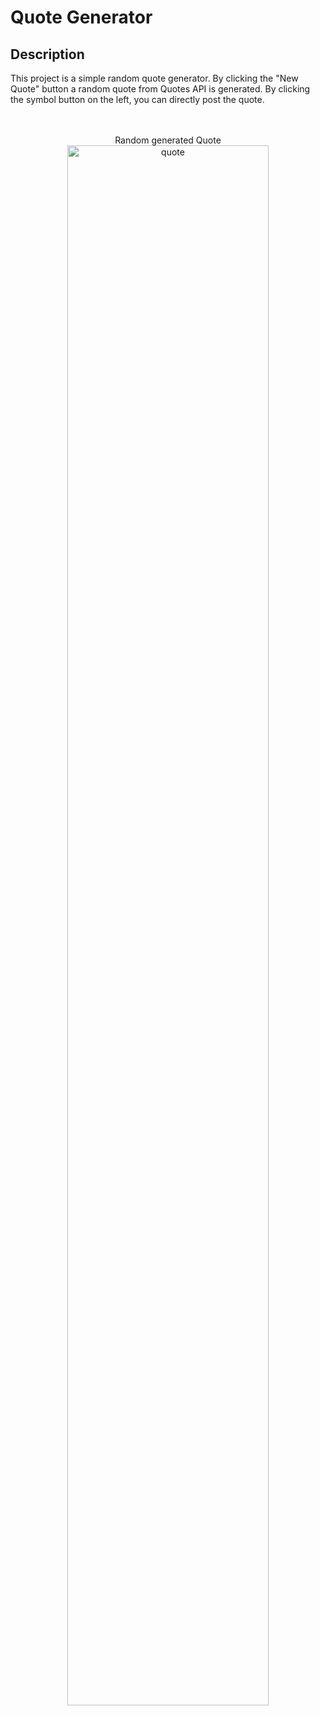 <h1>Quote Generator</h1>

<h2>Description</h2>
This project is a simple random quote generator. By clicking the "New Quote" button a random quote from Quotes API is generated.
By clicking the symbol button on the left, you can directly post the quote.
<br /><br /><br />





<p align="center">
Random generated Quote <br/>
<img src="https://i.imgur.com/r7wXCPe.png" height="80%" width="80%" alt="quote"/>
<br />

